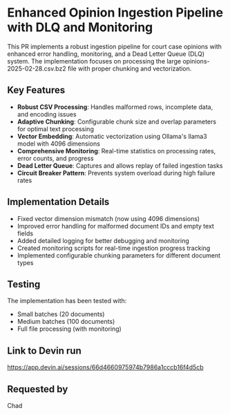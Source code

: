 # Enhanced Opinion Ingestion Pipeline with DLQ and Monitoring

This PR implements a robust ingestion pipeline for court case opinions with enhanced error handling, monitoring, and a Dead Letter Queue (DLQ) system. The implementation focuses on processing the large opinions-2025-02-28.csv.bz2 file with proper chunking and vectorization.

## Key Features

- **Robust CSV Processing**: Handles malformed rows, incomplete data, and encoding issues
- **Adaptive Chunking**: Configurable chunk size and overlap parameters for optimal text processing
- **Vector Embedding**: Automatic vectorization using Ollama's llama3 model with 4096 dimensions
- **Comprehensive Monitoring**: Real-time statistics on processing rates, error counts, and progress
- **Dead Letter Queue**: Captures and allows replay of failed ingestion tasks
- **Circuit Breaker Pattern**: Prevents system overload during high failure rates

## Implementation Details

- Fixed vector dimension mismatch (now using 4096 dimensions)
- Improved error handling for malformed document IDs and empty text fields
- Added detailed logging for better debugging and monitoring
- Created monitoring scripts for real-time ingestion progress tracking
- Implemented configurable chunking parameters for different document types

## Testing

The implementation has been tested with:
- Small batches (20 documents)
- Medium batches (100 documents)
- Full file processing (with monitoring)

## Link to Devin run
https://app.devin.ai/sessions/66d4660975974b7986a1cccb16f4d5cb

## Requested by
Chad
